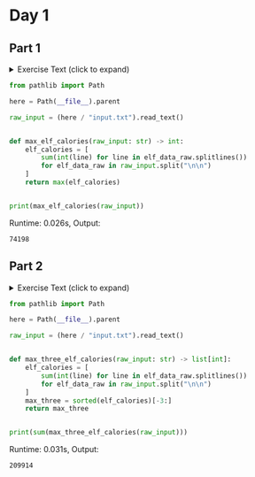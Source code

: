 # Day 1
## Part 1

<details><summary>Exercise Text (click to expand)</summary>
<article class="day-desc">
  <h2>--- Day 1: Calorie Counting ---</h2>
  <p>
    Santa's reindeer typically eat regular reindeer food, but they need a lot of
    <a href="/2018/day/25">magical energy</a> to deliver presents on Christmas.
    For that, their favorite snack is a special type of
    <em class="star">star</em> fruit that only grows deep in the jungle. The
    Elves have brought you on their annual expedition to the grove where the
    fruit grows.
  </p>
  <p>
    To supply enough magical energy, the expedition needs to retrieve a minimum
    of <em class="star">fifty stars</em> by December 25th. Although the Elves
    assure you that the grove has plenty of fruit, you decide to grab any fruit
    you see along the way, just in case.
  </p>
  <p>
    Collect stars by solving puzzles. Two puzzles will be made available on each
    day in the Advent calendar; the second puzzle is unlocked when you complete
    the first. Each puzzle grants <em class="star">one star</em>. Good luck!
  </p>
  <p>
    The jungle must be too overgrown and difficult to navigate in vehicles or
    access from the air; the Elves' expedition traditionally goes on foot. As
    your boats approach land, the Elves begin taking inventory of their
    supplies. One important consideration is food - in particular, the number of
    <em>Calories</em> each Elf is carrying (your puzzle input).
  </p>
  <p>
    The Elves take turns writing down the number of Calories contained by the
    various meals, snacks, rations,
    <span
      title='By "etc", you&apos;re pretty sure they just mean "more snacks".'
      >etc.</span
    >
    that they've brought with them, one item per line. Each Elf separates their
    own inventory from the previous Elf's inventory (if any) by a blank line.
  </p>
  <p>
    For example, suppose the Elves finish writing their items' Calories and end
    up with the following list:
  </p>
  <pre><code>
    1000
    2000
    3000
    
    4000
    
    5000
    6000
    
    7000
    8000
    9000
    
    10000
  </code></pre>
  <p>This list represents the Calories of the food carried by five Elves:</p>
  <ul>
    <li>
      The first Elf is carrying food with <code>1000</code>, <code>2000</code>,
      and <code>3000</code> Calories, a total of
      <code><em>6000</em></code> Calories.
    </li>
    <li>
      The second Elf is carrying one food item with
      <code><em>4000</em></code> Calories.
    </li>
    <li>
      The third Elf is carrying food with <code>5000</code> and
      <code>6000</code> Calories, a total of
      <code><em>11000</em></code> Calories.
    </li>
    <li>
      The fourth Elf is carrying food with <code>7000</code>, <code>8000</code>,
      and <code>9000</code> Calories, a total of
      <code><em>24000</em></code> Calories.
    </li>
    <li>
      The fifth Elf is carrying one food item with
      <code><em>10000</em></code> Calories.
    </li>
  </ul>
  <p>
    In case the Elves get hungry and need extra snacks, they need to know which
    Elf to ask: they'd like to know how many Calories are being carried by the
    Elf carrying the <em>most</em> Calories. In the example above, this is
    <em><code>24000</code></em> (carried by the fourth Elf).
  </p>
  <p>
    Find the Elf carrying the most Calories.
    <em>How many total Calories is that Elf carrying?</em>
  </p>
</article>

</details>

```python
from pathlib import Path

here = Path(__file__).parent

raw_input = (here / "input.txt").read_text()


def max_elf_calories(raw_input: str) -> int:
    elf_calories = [
        sum(int(line) for line in elf_data_raw.splitlines())
        for elf_data_raw in raw_input.split("\n\n")
    ]
    return max(elf_calories)


print(max_elf_calories(raw_input))

```
Runtime: 0.026s, Output:
```
74198
```
## Part 2

<details><summary>Exercise Text (click to expand)</summary>
<article class="day-desc">
  <h2 id="part2">--- Part Two ---</h2>
  <p>
    By the time you calculate the answer to the Elves' question, they've already
    realized that the Elf carrying the most Calories of food might eventually
    <em>run out of snacks</em>.
  </p>
  <p>
    To avoid this unacceptable situation, the Elves would instead like to know
    the total Calories carried by the <em>top three</em> Elves carrying the most
    Calories. That way, even if one of those Elves runs out of snacks, they
    still have two backups.
  </p>
  <p>
    In the example above, the top three Elves are the fourth Elf (with
    <code>24000</code> Calories), then the third Elf (with
    <code>11000</code> Calories), then the fifth Elf (with
    <code>10000</code> Calories). The sum of the Calories carried by these three
    elves is <code><em>45000</em></code
    >.
  </p>
  <p>
    Find the top three Elves carrying the most Calories.
    <em>How many Calories are those Elves carrying in total?</em>
  </p>
</article>

</details>

```python
from pathlib import Path

here = Path(__file__).parent

raw_input = (here / "input.txt").read_text()


def max_three_elf_calories(raw_input: str) -> list[int]:
    elf_calories = [
        sum(int(line) for line in elf_data_raw.splitlines())
        for elf_data_raw in raw_input.split("\n\n")
    ]
    max_three = sorted(elf_calories)[-3:]
    return max_three


print(sum(max_three_elf_calories(raw_input)))

```
Runtime: 0.031s, Output:
```
209914
```